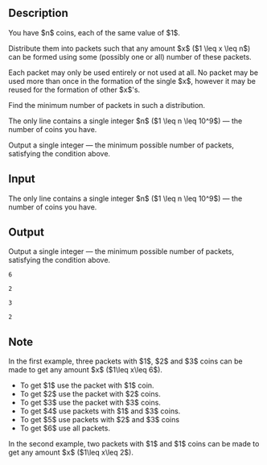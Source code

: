 ## Description

<div><p>You have $n$ coins, each of the same value of $1$.</p><p>Distribute them into packets such that any amount $x$ ($1 \leq x \leq n$) can be formed using some (possibly one or all) number of these packets.</p><p>Each packet may only be used entirely or not used at all. No packet may be used more than once in the formation of the single $x$, however it may be reused for the formation of other $x$'s.</p><p>Find the minimum number of packets in such a distribution.</p></div><div class="input-specification"><p>The only line contains a single integer $n$ ($1 \leq n \leq 10^9$)&nbsp;— the number of coins you have.</p></div><div class="output-specification"><p>Output a single integer&nbsp;— the minimum possible number of packets, satisfying the condition above.</p></div>

## Input

<p>The only line contains a single integer $n$ ($1 \leq n \leq 10^9$)&nbsp;— the number of coins you have.</p>

## Output

<p>Output a single integer&nbsp;— the minimum possible number of packets, satisfying the condition above.</p>





```input1
6

```




```input2
2

```




```output1
3
```




```output2
2
```



## Note

<p>In the first example, three packets with $1$, $2$ and $3$ coins can be made to get any amount $x$ ($1\leq x\leq 6$).</p><ul> <li> To get $1$ use the packet with $1$ coin. </li><li> To get $2$ use the packet with $2$ coins. </li><li> To get $3$ use the packet with $3$ coins. </li><li> To get $4$ use packets with $1$ and $3$ coins. </li><li> To get $5$ use packets with $2$ and $3$ coins </li><li> To get $6$ use all packets. </li></ul><p>In the second example, two packets with $1$ and $1$ coins can be made to get any amount $x$ ($1\leq x\leq 2$).</p>
